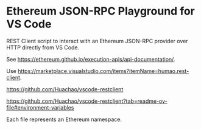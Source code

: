 # Ethereum JSON-RPC Playground for VS Code

REST Client script to interact with an Ethereum JSON-RPC provider over HTTP directly from VS Code.

See <https://ethereum.github.io/execution-apis/api-documentation/>.

Use <https://marketplace.visualstudio.com/items?itemName=humao.rest-client>.

<https://github.com/Huachao/vscode-restclient>

<https://github.com/Huachao/vscode-restclient?tab=readme-ov-file#environment-variables>

Each file represents an Ethereum namespace.
